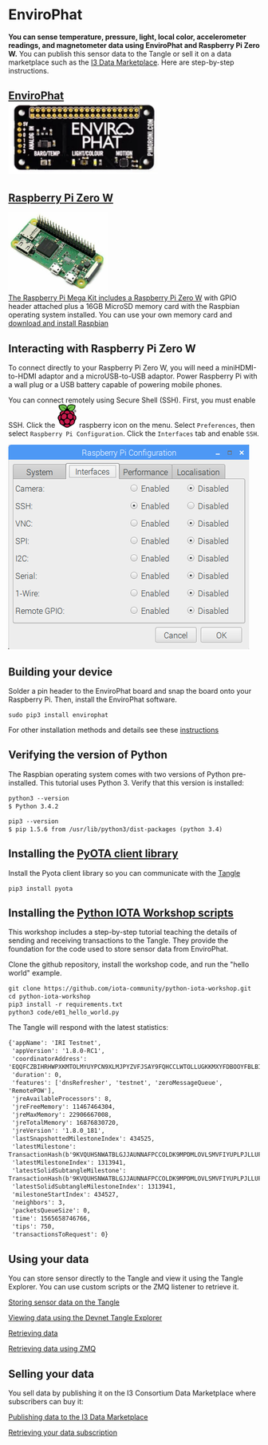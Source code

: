 # EnviroPhat

<b>You can sense temperature, pressure, light, local color, accelerometer readings, and magnetometer data using EnviroPhat and Raspberry Pi Zero W.</b>  You can publish this sensor data to the Tangle or sell it on a data marketplace such as the [I3 Data Marketplace](http://ec2-18-217-227-236.us-east-2.compute.amazonaws.com:8000/).  Here are step-by-step instructions.

## <a  href="https://shop.pimoroni.com/products/enviro-phat">EnviroPhat<br><img src="images/enviroPhat.png" width=300></a>

## <a href="https://thepihut.com/collections/raspberry-pi/products/raspberry-pi-zero-w">Raspberry Pi Zero W
<img src="images/RasPiZeroHeader.jpg" width=200>
<br>The Raspberry Pi Mega Kit includes a Raspberry Pi Zero W</a> with GPIO header attached plus a 16GB MicroSD memory card with the Raspbian operating system installed.  You can use your own memory card and <a href="https://www.raspberrypi.org/downloads/raspbian/">download and install Raspbian</a> 

## Interacting with Raspberry Pi Zero W

To connect directly to your Raspberry Pi Zero W, you will need a miniHDMI-to-HDMI adaptor and a microUSB-to-USB adaptor.  Power Raspberry Pi with a wall plug or a USB battery capable of powering mobile phones.

You can connect remotely using Secure Shell (SSH).  First, you must enable SSH.  Click the <img src="images/raspberry.png" width=40> raspberry icon on the menu.  Select ```Preferences```, then select ```Raspberry Pi Configuration```.  Click the ```Interfaces``` tab and enable ```SSH```.  

![Window for enabling SSH as described in text](images/SSH.png)


## Building your device

Solder a pin header to the EnviroPhat board and snap the board onto your Raspberry Pi.  Then, install the EnviroPhat software.

```
sudo pip3 install envirophat
```

For other installation methods and details see these [instructions](https://github.com/pimoroni/enviro-phat)


## Verifying the version of Python

The Raspbian operating system comes with two versions of Python pre-installed.  This tutorial uses Python 3.  Verify that this version is installed:

```
python3 --version
$ Python 3.4.2
```

```
pip3 --version
$ pip 1.5.6 from /usr/lib/python3/dist-packages (python 3.4)
```

## Installing the [PyOTA client library](https://github.com/iotaledger/iota.lib.py)

Install the Pyota client library so you can communicate with the [Tangle](https://docs.iota.org/docs/dev-essentials/0.1/concepts/the-tangle)

```
pip3 install pyota
```

## Installing the [Python IOTA Workshop scripts](https://github.com/iota-community/python-iota-workshop)

This workshop includes a step-by-step tutorial teaching the details of sending and receiving transactions to the Tangle.  They provide the foundation for the code used to store sensor data from EnviroPhat.

Clone the github repository, install the workshop code, and run the "hello world" example.

```
git clone https://github.com/iota-community/python-iota-workshop.git
cd python-iota-workshop
pip3 install -r requirements.txt
python3 code/e01_hello_world.py
```

The Tangle will respond with the latest statistics:

```
{'appName': 'IRI Testnet',
 'appVersion': '1.8.0-RC1',
 'coordinatorAddress': 'EQQFCZBIHRHWPXKMTOLMYUYPCN9XLMJPYZVFJSAY9FQHCCLWTOLLUGKKMXYFDBOOYFBLBI9WUEILGECYM',
 'duration': 0,
 'features': ['dnsRefresher', 'testnet', 'zeroMessageQueue', 'RemotePOW'],
 'jreAvailableProcessors': 8,
 'jreFreeMemory': 11467464304,
 'jreMaxMemory': 22906667008,
 'jreTotalMemory': 16876830720,
 'jreVersion': '1.8.0_181',
 'lastSnapshottedMilestoneIndex': 434525,
 'latestMilestone': TransactionHash(b'9KVQUHSNWATBLGJJAUNNAFPCCOLDK9MPDMLOVLSMVFIYUPLPJLLUFQWPXNLGTCQKOYFBYBLFBCHNUC999'),
 'latestMilestoneIndex': 1313941,
 'latestSolidSubtangleMilestone': TransactionHash(b'9KVQUHSNWATBLGJJAUNNAFPCCOLDK9MPDMLOVLSMVFIYUPLPJLLUFQWPXNLGTCQKOYFBYBLFBCHNUC999'),
 'latestSolidSubtangleMilestoneIndex': 1313941,
 'milestoneStartIndex': 434527,
 'neighbors': 3,
 'packetsQueueSize': 0,
 'time': 1565658746766,
 'tips': 750,
 'transactionsToRequest': 0}
```
## Using your data

You can store sensor directly to the Tangle and view it using the Tangle Explorer.  You can use custom scripts or the ZMQ listener to retrieve it.

[Storing sensor data on the Tangle](enviro-direct2Tangle.md)

[Viewing data using the Devnet Tangle Explorer](https://devnet.thetangle.org/)

[Retrieving data]()

[Retrieving data using ZMQ](zmq_listener.md)

## Selling your data

You sell data by publishing it on the I3 Consortium Data Marketplace where subscribers can buy it:

[Publishing data to the I3 Data Marketplace](enviro-I3-publish.md)

[Retrieving your data subscription](enviro-I3-subscribe.md)

